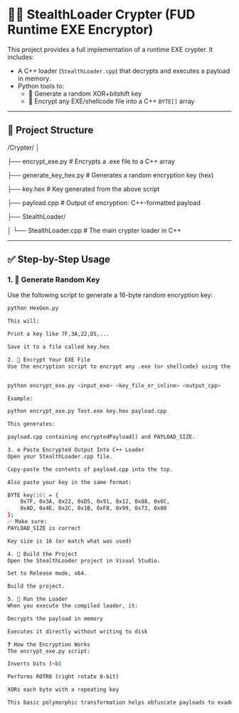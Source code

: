# 🕵️‍♂️ StealthLoader Crypter (FUD Runtime EXE Encryptor)

This project provides a full implementation of a runtime EXE crypter. It includes:

- A C++ loader (`StealthLoader.cpp`) that decrypts and executes a payload in memory.
- Python tools to:
  - 🔐 Generate a random XOR+bitshift key
  - 🧬 Encrypt any EXE/shellcode file into a C++ `BYTE[]` array

---

## 📁 Project Structure

/Crypter/
│

├── encrypt_exe.py # Encrypts a .exe file to a C++ array

├── generate_key_hex.py # Generates a random encryption key (hex)

├── key.hex # Key generated from the above script

├── payload.cpp # Output of encryption: C++-formatted payload

├── StealthLoader/

│ └── StealthLoader.cpp # The main crypter loader in C++


---

## ✅ Step-by-Step Usage

### 1. 🔑 Generate Random Key

Use the following script to generate a 16-byte random encryption key:

```bash
python HexGen.py

This will:

Print a key like 7F,3A,22,D5,...

Save it to a file called key.hex

2. 🔐 Encrypt Your EXE File
Use the encryption script to encrypt any .exe (or shellcode) using the key:


python encrypt_exe.py <input_exe> <key_file_or_inline> <output_cpp>

Example:

python encrypt_exe.py Test.exe key.hex payload.cpp

This generates:

payload.cpp containing encryptedPayload[] and PAYLOAD_SIZE.

3. ⚙️ Paste Encrypted Output Into C++ Loader
Open your StealthLoader.cpp file.

Copy-paste the contents of payload.cpp into the top.

Also paste your key in the same format:

BYTE key[16] = {
    0x7F, 0x3A, 0x22, 0xD5, 0x91, 0x12, 0x88, 0x6C,
    0xAD, 0x4E, 0x2C, 0x1B, 0xF0, 0x99, 0x73, 0x00
};
✅ Make sure:
PAYLOAD_SIZE is correct

Key size is 16 (or match what was used)

4. 🧪 Build the Project
Open the StealthLoader project in Visual Studio.

Set to Release mode, x64.

Build the project.

5. 🧨 Run the Loader
When you execute the compiled loader, it:

Decrypts the payload in memory

Executes it directly without writing to disk

❓ How the Encryption Works
The encrypt_exe.py script:

Inverts bits (~b)

Performs ROTR8 (right rotate 8-bit)

XORs each byte with a repeating key

This basic polymorphic transformation helps obfuscate payloads to evade detection.


